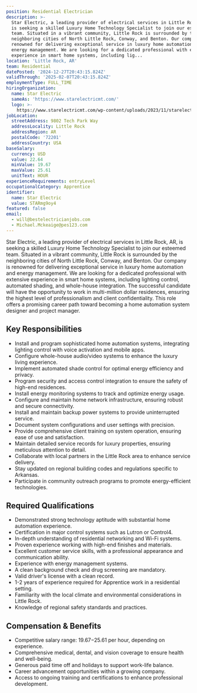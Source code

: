 ```yaml
---
position: Residential Electrician
description: >-
  Star Electric, a leading provider of electrical services in Little Rock, AR,
  is seeking a skilled Luxury Home Technology Specialist to join our esteemed
  team. Situated in a vibrant community, Little Rock is surrounded by the
  neighboring cities of North Little Rock, Conway, and Benton. Our company is
  renowned for delivering exceptional service in luxury home automation and
  energy management. We are looking for a dedicated professional with extensive
  experience in smart home systems, including lig...
location: 'Little Rock, AR'
team: Residential
datePosted: '2024-12-27T20:43:15.824Z'
validThrough: '2025-02-07T20:43:15.824Z'
employmentType: FULL_TIME
hiringOrganization:
  name: Star Electric
  sameAs: 'https://www.starelectricmt.com/'
  logo: >-
    https://www.starelectricmt.com/wp-content/uploads/2023/11/starelectric-favicon-black-and-white.svg
jobLocation:
  streetAddress: 9802 Tech Park Way
  addressLocality: Little Rock
  addressRegion: AR
  postalCode: '72201'
  addressCountry: USA
baseSalary:
  currency: USD
  value: 22.64
  minValue: 19.67
  maxValue: 25.61
  unitText: HOUR
experienceRequirements: entryLevel
occupationalCategory: Apprentice
identifier:
  name: Star Electric
  value: STARmg9oy4
featured: false
email:
  - will@bestelectricianjobs.com
  - Michael.Mckeaige@pes123.com
---
```




Star Electric, a leading provider of electrical services in Little Rock, AR, is seeking a skilled Luxury Home Technology Specialist to join our esteemed team. Situated in a vibrant community, Little Rock is surrounded by the neighboring cities of North Little Rock, Conway, and Benton. Our company is renowned for delivering exceptional service in luxury home automation and energy management. We are looking for a dedicated professional with extensive experience in smart home systems, including lighting control, automated shading, and whole-house integration. The successful candidate will have the opportunity to work in multi-million dollar residences, ensuring the highest level of professionalism and client confidentiality. This role offers a promising career path toward becoming a home automation system designer and project manager.

## Key Responsibilities
- Install and program sophisticated home automation systems, integrating lighting control with voice activation and mobile apps.
- Configure whole-house audio/video systems to enhance the luxury living experience.
- Implement automated shade control for optimal energy efficiency and privacy.
- Program security and access control integration to ensure the safety of high-end residences.
- Install energy monitoring systems to track and optimize energy usage.
- Configure and maintain home network infrastructure, ensuring robust and secure connectivity.
- Install and maintain backup power systems to provide uninterrupted service.
- Document system configurations and user settings with precision.
- Provide comprehensive client training on system operation, ensuring ease of use and satisfaction.
- Maintain detailed service records for luxury properties, ensuring meticulous attention to detail.
- Collaborate with local partners in the Little Rock area to enhance service delivery.
- Stay updated on regional building codes and regulations specific to Arkansas.
- Participate in community outreach programs to promote energy-efficient technologies.

## Required Qualifications
- Demonstrated strong technology aptitude with substantial home automation experience.
- Certification in major control systems such as Lutron or Control4.
- In-depth understanding of residential networking and Wi-Fi systems.
- Proven experience working with high-end finishes and materials.
- Excellent customer service skills, with a professional appearance and communication ability.
- Experience with energy management systems.
- A clean background check and drug screening are mandatory.
- Valid driver's license with a clean record.
- 1-2 years of experience required for Apprentice work in a residential setting.
- Familiarity with the local climate and environmental considerations in Little Rock.
- Knowledge of regional safety standards and practices.

## Compensation & Benefits
- Competitive salary range: $19.67-$25.61 per hour, depending on experience.
- Comprehensive medical, dental, and vision coverage to ensure health and well-being.
- Generous paid time off and holidays to support work-life balance.
- Career advancement opportunities within a growing company.
- Access to ongoing training and certifications to enhance professional development.
